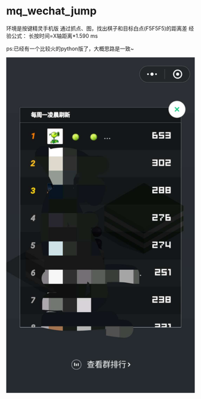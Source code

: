 # mq_wechat_jump

环境是按键精灵手机版
通过抓点、图，找出棋子和目标白点(F5F5F5)的距离差
经验公式：
长按时间=X轴距离*1.590 ms

ps:已经有一个比较火的python版了，大概思路是一致~

![examples](example.jpg "examples")